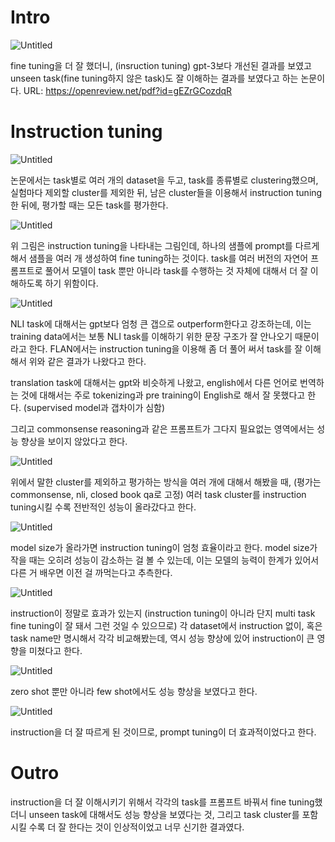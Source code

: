 # Intro

![Untitled](assets/flan/Untitled.png)

fine tuning을 더 잘 했더니, (insruction tuning) gpt-3보다 개선된 결과를 보였고 unseen task(fine tuning하지 않은 task)도 잘 이해하는 결과를 보였다고 하는 논문이다.
URL: <https://openreview.net/pdf?id=gEZrGCozdqR>

# Instruction tuning

![Untitled](assets/flan/Untitled_1.png)

논문에서는 task별로 여러 개의 dataset을 두고, task를 종류별로 clustering했으며,  실험마다 제외할 cluster를 제외한 뒤, 남은 cluster들을 이용해서 instruction tuning한 뒤에, 평가할 때는 모든 task를 평가한다.

![Untitled](assets/flan/Untitled_2.png)

위 그림은 instruction tuning을 나타내는 그림인데, 하나의 샘플에 prompt를 다르게 해서 샘플을 여러 개 생성하여 fine tuning하는 것이다. task를 여러 버전의 자연어 프롬프트로 풀어서 모델이 task 뿐만 아니라 task를 수행하는 것 자체에 대해서 더 잘 이해하도록 하기 위함이다.

![Untitled](assets/flan/Untitled_3.png)

NLI task에 대해서는 gpt보다 엄청 큰 갭으로 outperform한다고 강조하는데, 이는 training data에서는 보통 NLI task를 이해하기 위한 문장 구조가 잘 안나오기 때문이라고 한다. FLAN에서는 instruction tuning을 이용해 좀 더 풀어 써서 task를 잘 이해해서 위와 같은 결과가 나왔다고 한다.

translation task에 대해서는 gpt와 비슷하게 나왔고, english에서 다른 언어로 번역하는 것에 대해서는 주로 tokenizing과 pre training이 English로 해서 잘 못했다고 한다. (supervised model과 갭차이가 심함)

그리고 commonsense reasoning과 같은 프롬프트가 그다지 필요없는 영역에서는 성능 향상을 보이지 않았다고 한다.

![Untitled](assets/flan/Untitled_4.png)

위에서 말한 cluster를 제외하고 평가하는 방식을 여러 개에 대해서 해봤을 때, (평가는 commonsense, nli, closed book qa로 고정) 여러 task cluster를 instruction tuning시킬 수록 전반적인 성능이 올라갔다고 한다.

![Untitled](assets/flan/Untitled_5.png)

model size가 올라가면 instruction tuning이 엄청 효율이라고 한다. model size가 작을 때는 오히려 성능이 감소하는 걸 볼 수 있는데, 이는 모델의 능력이 한계가 있어서 다른 거 배우면 이전 걸 까먹는다고 추측한다.

![Untitled](assets/flan/Untitled_6.png)

instruction이 정말로 효과가 있는지 (instruction tuning이 아니라 단지 multi task fine tuning이 잘 돼서 그런 것일 수 있으므로) 각 dataset에서 instruction 없이, 혹은 task name만 명시해서 각각 비교해봤는데, 역시 성능 향상에 있어 instruction이 큰 영향을 미쳤다고 한다.

![Untitled](assets/flan/Untitled_7.png)

zero shot 뿐만 아니라 few shot에서도 성능 향상을 보였다고 한다.

![Untitled](assets/flan/Untitled_8.png)

instruction을 더 잘 따르게 된 것이므로, prompt tuning이 더 효과적이었다고 한다.

# Outro

instruction을 더 잘 이해시키기 위해서 각각의 task를 프롬프트 바꿔서 fine tuning했더니 unseen task에 대해서도 성능 향상을 보였다는 것, 그리고 task cluster를 포함시킬 수록 더 잘 한다는 것이 인상적이었고 너무 신기한 결과였다.
